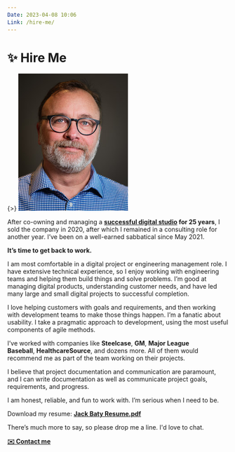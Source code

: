 ```yaml
---
Date: 2023-04-08 10:06
Link: /hire-me/
---
```


# ✨ Hire Me

{>} ![Jack Baty](/_img/_2023-jack-headshot.jpg)

After co-owning and managing a **[successful digital studio](https://fusionary.com/) for 25 years**, I sold the company in 2020, after which I remained in a consulting role for another year. I’ve been on a well-earned sabbatical since May 2021.

**It’s time to get back to work.**

I am most comfortable in a digital project or engineering management role. I have extensive technical experience, so I enjoy working with engineering teams and helping them build things and solve problems. I’m good at managing digital products, understanding customer needs, and have led many large and small digital projects to successful completion.

I love helping customers with goals and requirements, and then working with development teams to make those things happen. I’m a fanatic about usability. I take a pragmatic approach to development, using the most useful components of agile methods.

I’ve worked with companies like **Steelcase**, **GM**, **Major League Baseball**, **HealthcareSource**, and dozens more. All of them would recommend me as part of the team working on their projects.

I believe that project documentation and communication are paramount, and I can write documentation as well as communicate project goals, requirements, and progress.

I am honest, reliable, and fun to work with. I’m serious when I need to be.


Download my resume: **[Jack Baty Resume.pdf](/downloads/Jack-Baty-Resume.pdf)** 

There’s much more to say, so please drop me a line. I'd love to chat.

**[✉️ Contact me](mailto:jack@baty.net?subject=re:Hire%20Me)**


